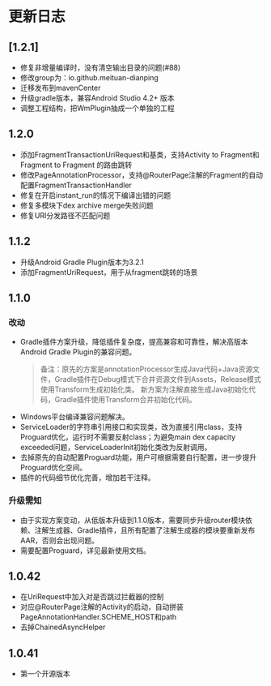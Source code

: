 # 更新日志

## [1.2.1]

- 修复非增量编译时，没有清空输出目录的问题(#88)
- 修改group为：io.github.meituan-dianping
- 迁移发布到mavenCenter
- 升级gradle版本，兼容Android Studio 4.2+ 版本
- 调整工程结构，把WmPlugin抽成一个单独的工程

## 1.2.0

- 添加FragmentTransactionUriRequest和基类，支持Activity to Fragment和Fragment to Fragment 的路由跳转
- 修改PageAnnotationProcessor，支持@RouterPage注解的Fragment的自动配置FragmentTransactionHandler
- 修复在开启instant_run的情况下编译出错的问题
- 修复多模块下dex archive merge失败问题
- 修复URI分发路径不匹配问题


## 1.1.2

- 升级Android Gradle Plugin版本为3.2.1
- 添加FragmentUriRequest，用于从fragment跳转的场景


## 1.1.0

### 改动

- Gradle插件方案升级，降低插件复杂度，提高兼容和可靠性，解决高版本Android Gradle Plugin的兼容问题。
    > 备注：原先的方案是annotationProcessor生成Java代码+Java资源文件，Gradle插件在Debug模式下合并资源文件到Assets，Release模式使用Transform生成初始化类。
    > 新方案为注解直接生成Java初始化代码，Gradle插件使用Transform合并初始化代码。
- Windows平台编译兼容问题解决。
- ServiceLoader的字符串引用接口和实现类，改为直接引用class，支持Proguard优化，运行时不需要反射class；为避免main dex capacity exceeded问题，ServiceLoaderInit初始化类改为反射调用。
- 去掉原先的自动配置Proguard功能，用户可根据需要自行配置，进一步提升Proguard优化空间。
- 插件的代码细节优化完善，增加若干注释。

### 升级需知

- 由于实现方案变动，从低版本升级到1.1.0版本，需要同步升级router模块依赖、注解生成器、Gradle插件，且所有配置了注解生成器的模块要重新发布AAR，否则会出现问题。
- 需要配置Proguard，详见最新使用文档。

## 1.0.42

- 在UriRequest中加入对是否跳过拦截器的控制
- 对应@RouterPage注解的Activity的启动，自动拼装PageAnnotationHandler.SCHEME_HOST和path
- 去掉ChainedAsyncHelper

## 1.0.41

- 第一个开源版本

